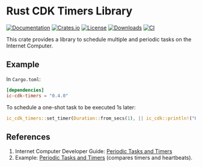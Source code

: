 Rust CDK Timers Library
=======================

[![Documentation](https://docs.rs/ic-cdk-timers/badge.svg)](https://docs.rs/ic-cdk-timers/)
[![Crates.io](https://img.shields.io/crates/v/ic-cdk-timers.svg)](https://crates.io/crates/ic-cdk-timers)
[![License](https://img.shields.io/crates/l/ic-cdk-timers.svg)](https://github.com/dfinity/cdk-rs/blob/main/src/ic-cdk-timers/LICENSE)
[![Downloads](https://img.shields.io/crates/d/ic-cdk-timers.svg)](https://crates.io/crates/ic-cdk-timers)
[![CI](https://github.com/dfinity/cdk-rs/actions/workflows/ci.yml/badge.svg)](https://github.com/dfinity/cdk-rs/actions/workflows/ci.yml)

This crate provides a library to schedule multiple and periodic tasks on the Internet Computer.

Example
-------

In `Cargo.toml`:

```toml
[dependencies]
ic-cdk-timers = "0.4.0"
```

To schedule a one-shot task to be executed 1s later:

```rust
ic_cdk_timers::set_timer(Duration::from_secs(1), || ic_cdk::println!("Hello from the future!"));
```

References
----------

1. Internet Computer Developer Guide: [Periodic Tasks and Timers](https://internetcomputer.org/docs/current/developer-docs/backend/periodic-tasks)
2. Example: [Periodic Tasks and Timers](https://github.com/dfinity/examples/tree/master/rust/periodic_tasks) (compares timers and heartbeats).
